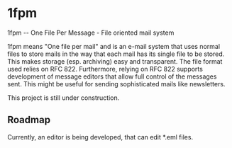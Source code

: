 # 1fpm
1fpm -- One File Per Message - File oriented mail system

1fpm means "One file per mail" and is an e-mail system that uses normal files to store mails in the way that each mail has its single file to be stored. This makes storage (esp. archiving) easy and transparent. The file format used relies on RFC 822. Furthermore, relying on RFC 822 supports development of message editors that allow full control of the messages sent. This might be useful for sending sophisticated mails like newsletters.

This project is still under construction.

## Roadmap
Currently, an editor is being developed, that can edit *.eml files.
